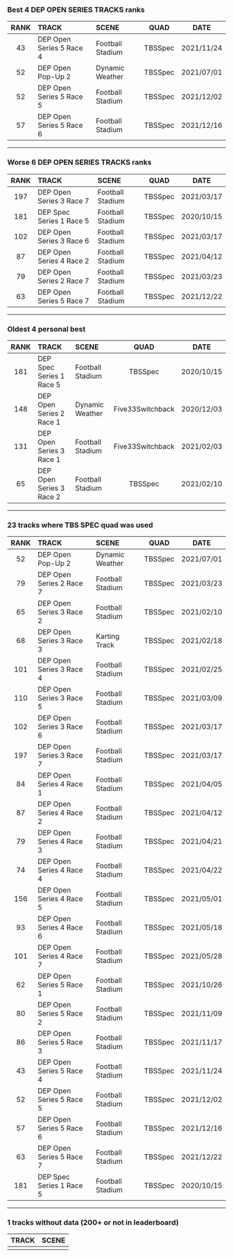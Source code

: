 ### Best 4 DEP OPEN SERIES TRACKS ranks
|RANK|TRACK|SCENE|QUAD|DATE|
|:---:|:---|:---|:---:|:---:|
|43|DEP Open Series 5 Race 4|Football Stadium|TBSSpec|2021/11/24|
|52|DEP Open Pop-Up 2|Dynamic Weather|TBSSpec|2021/07/01|
|52|DEP Open Series 5 Race 5|Football Stadium|TBSSpec|2021/12/02|
|57|DEP Open Series 5 Race 6|Football Stadium|TBSSpec|2021/12/16|
---
### Worse 6 DEP OPEN SERIES TRACKS ranks
|RANK|TRACK|SCENE|QUAD|DATE|
|:---:|:---|:---|:---:|:---:|
|197|DEP Open Series 3 Race 7|Football Stadium|TBSSpec|2021/03/17|
|181|DEP Spec Series 1 Race 5|Football Stadium|TBSSpec|2020/10/15|
|102|DEP Open Series 3 Race 6|Football Stadium|TBSSpec|2021/03/17|
|87|DEP Open Series 4 Race 2|Football Stadium|TBSSpec|2021/04/12|
|79|DEP Open Series 2 Race 7|Football Stadium|TBSSpec|2021/03/23|
|63|DEP Open Series 5 Race 7|Football Stadium|TBSSpec|2021/12/22|
---
### Oldest 4 personal best
|RANK|TRACK|SCENE|QUAD|DATE|
|:---:|:---|:---|:---:|:---:|
|181|DEP Spec Series 1 Race 5|Football Stadium|TBSSpec|2020/10/15|
|148|DEP Open Series 2 Race 1|Dynamic Weather|Five33Switchback|2020/12/03|
|131|DEP Open Series 3 Race 1|Football Stadium|Five33Switchback|2021/02/03|
|65|DEP Open Series 3 Race 2|Football Stadium|TBSSpec|2021/02/10|
---
### 23 tracks where TBS SPEC quad was used
|RANK|TRACK|SCENE|QUAD|DATE|
|:---:|:---|:---|:---:|:---:|
|52|DEP Open Pop-Up 2|Dynamic Weather|TBSSpec|2021/07/01|
|79|DEP Open Series 2 Race 7|Football Stadium|TBSSpec|2021/03/23|
|65|DEP Open Series 3 Race 2|Football Stadium|TBSSpec|2021/02/10|
|68|DEP Open Series 3 Race 3|Karting Track|TBSSpec|2021/02/18|
|101|DEP Open Series 3 Race 4|Football Stadium|TBSSpec|2021/02/25|
|110|DEP Open Series 3 Race 5|Football Stadium|TBSSpec|2021/03/09|
|102|DEP Open Series 3 Race 6|Football Stadium|TBSSpec|2021/03/17|
|197|DEP Open Series 3 Race 7|Football Stadium|TBSSpec|2021/03/17|
|84|DEP Open Series 4 Race 1|Football Stadium|TBSSpec|2021/04/05|
|87|DEP Open Series 4 Race 2|Football Stadium|TBSSpec|2021/04/12|
|79|DEP Open Series 4 Race 3|Football Stadium|TBSSpec|2021/04/21|
|74|DEP Open Series 4 Race 4|Football Stadium|TBSSpec|2021/04/22|
|156|DEP Open Series 4 Race 5|Football Stadium|TBSSpec|2021/05/01|
|93|DEP Open Series 4 Race 6|Football Stadium|TBSSpec|2021/05/18|
|101|DEP Open Series 4 Race 7|Football Stadium|TBSSpec|2021/05/28|
|62|DEP Open Series 5 Race 1|Football Stadium|TBSSpec|2021/10/26|
|80|DEP Open Series 5 Race 2|Football Stadium|TBSSpec|2021/11/09|
|86|DEP Open Series 5 Race 3|Football Stadium|TBSSpec|2021/11/17|
|43|DEP Open Series 5 Race 4|Football Stadium|TBSSpec|2021/11/24|
|52|DEP Open Series 5 Race 5|Football Stadium|TBSSpec|2021/12/02|
|57|DEP Open Series 5 Race 6|Football Stadium|TBSSpec|2021/12/16|
|63|DEP Open Series 5 Race 7|Football Stadium|TBSSpec|2021/12/22|
|181|DEP Spec Series 1 Race 5|Football Stadium|TBSSpec|2020/10/15|
---
### 1 tracks without data (200+ or not in leaderboard)
|TRACK|SCENE|
|:---|:---|
|||
